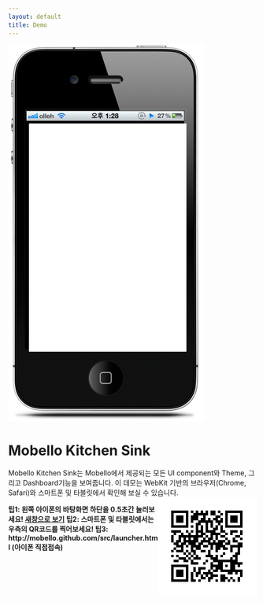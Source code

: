 ```yaml
---
layout: default 
title: Demo 
---
```


<div class="row">
	<div class="span6" style="position: relative">
		<img src="/attachments/4981276/5046452.png" />
		<iframe id="browser" scrolling="no" frameborder="0" width="320px" height="464px"
			style="left: 42px; top: 161px; position: absolute;" src="/src/launcher.html"
		></iframe>
	</div>
	<div class="span6">
		<h1>Mobello Kitchen Sink</h1>
	</div>
	<p>
		Mobello Kitchen Sink는 Mobello에서 제공되는 모든 UI component와 Theme, 그리고 Dashboard기능을 보여줍니다. 이
		데모는 WebKit 기반의 브라우저(Chrome, Safari)와 스마트폰 및 타블릿에서 확인해 보실 수 있습니다. <img
			src="/attachments/4981276/5668869.png" style="float: right"
		/>
	</p>
	<div style="font-weight: bold">
		팁1: 왼쪽 아이폰의 바탕화면 하단을 0.5초간 눌러보세요! <a href="/emulator/emulator.html" target="_blank">새창으로
			보기</a> 팁2: 스마트폰 및 타블릿에서는 우측의 QR코드를 찍어보세요! 팁3: http://mobello.github.com/src/launcher.html
		(아이폰 직접접속)
	</div>
</div>